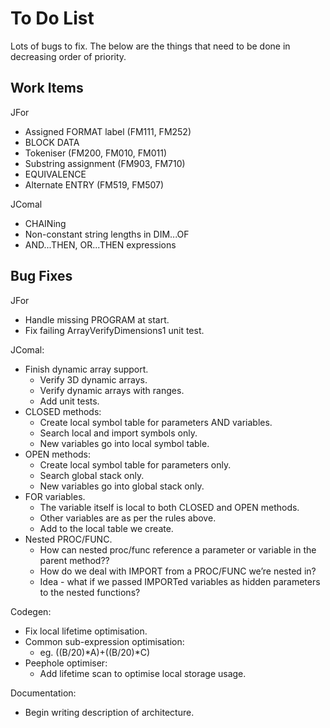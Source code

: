 # To Do List

Lots of bugs to fix. The below are the things that need to be done in
decreasing order of priority.

## Work Items

JFor
* Assigned FORMAT label (FM111, FM252)
* BLOCK DATA
* Tokeniser (FM200, FM010, FM011)
* Substring assignment (FM903, FM710)
* EQUIVALENCE
* Alternate ENTRY (FM519, FM507)

JComal
* CHAINing
* Non-constant string lengths in DIM...OF
* AND...THEN, OR...THEN expressions

## Bug Fixes

JFor
* Handle missing PROGRAM at start.
* Fix failing ArrayVerifyDimensions1 unit test.

JComal:
* Finish dynamic array support.
  * Verify 3D dynamic arrays.
  * Verify dynamic arrays with ranges.
  * Add unit tests.
* CLOSED methods:
  * Create local symbol table for parameters AND variables.
  * Search local and import symbols only.
  * New variables go into local symbol table.
* OPEN methods:
  * Create local symbol table for parameters only.
  * Search global stack only.
  * New variables go into global stack only.
* FOR variables.
  * The variable itself is local to both CLOSED and OPEN methods.
  * Other variables are as per the rules above.
  * Add to the local table we create.
* Nested PROC/FUNC.
  * How can nested proc/func reference a parameter or variable in the parent method??
  * How do we deal with IMPORT from a PROC/FUNC we’re nested in?
  * Idea - what if we passed IMPORTed variables as hidden parameters to the nested functions?

Codegen:
* Fix local lifetime optimisation.
* Common sub-expression optimisation:
  - eg. ((B/20)*A)+((B/20)*C)
* Peephole optimiser:
  - Add lifetime scan to optimise local storage usage.

Documentation:
* Begin writing description of architecture.

